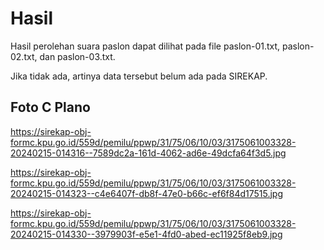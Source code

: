 # Hasil

Hasil perolehan suara paslon dapat dilihat pada file paslon-01.txt, paslon-02.txt, dan paslon-03.txt.

Jika tidak ada, artinya data tersebut belum ada pada SIREKAP.

## Foto C Plano

https://sirekap-obj-formc.kpu.go.id/559d/pemilu/ppwp/31/75/06/10/03/3175061003328-20240215-014316--7589dc2a-161d-4062-ad6e-49dcfa64f3d5.jpg

https://sirekap-obj-formc.kpu.go.id/559d/pemilu/ppwp/31/75/06/10/03/3175061003328-20240215-014323--c4e6407f-db8f-47e0-b66c-ef6f84d17515.jpg

https://sirekap-obj-formc.kpu.go.id/559d/pemilu/ppwp/31/75/06/10/03/3175061003328-20240215-014330--3979903f-e5e1-4fd0-abed-ec11925f8eb9.jpg
